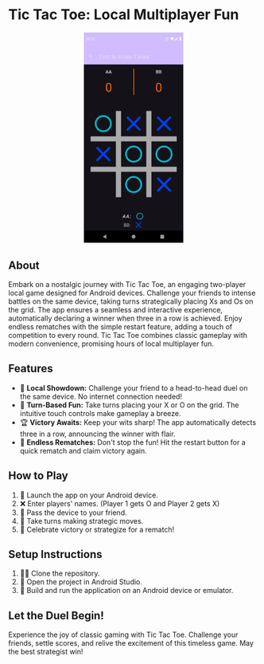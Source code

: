 # Tic Tac Toe: Local Multiplayer Fun

<p align="center">
    <img src="/Screenshots/gameplay.png" alt="Gameplay Screenshot" width="200"/>
</p>

## About
Embark on a nostalgic journey with Tic Tac Toe, an engaging two-player local game designed for Android devices. Challenge your friends to intense battles on the same device, taking turns strategically placing Xs and Os on the grid. The app ensures a seamless and interactive experience, automatically declaring a winner when three in a row is achieved. Enjoy endless rematches with the simple restart feature, adding a touch of competition to every round. Tic Tac Toe combines classic gameplay with modern convenience, promising hours of local multiplayer fun.

## Features
- 🌟 **Local Showdown:** Challenge your friend to a head-to-head duel on the same device. No internet connection needed!
- 🔄 **Turn-Based Fun:** Take turns placing your X or O on the grid. The intuitive touch controls make gameplay a breeze.
- 🏆 **Victory Awaits:** Keep your wits sharp! The app automatically detects three in a row, announcing the winner with flair.
- 🔁 **Endless Rematches:** Don't stop the fun! Hit the restart button for a quick rematch and claim victory again.

## How to Play
1. 🚀 Launch the app on your Android device.
2. ❌ Enter players' names. (Player 1 gets O and Player 2 gets X)
3. 🤝 Pass the device to your friend.
4. 🔄 Take turns making strategic moves.
5. 🎉 Celebrate victory or strategize for a rematch!

## Setup Instructions
1. 🧑‍💻 Clone the repository.
2. 🚀 Open the project in Android Studio.
3. 📲 Build and run the application on an Android device or emulator.


## Let the Duel Begin!
Experience the joy of classic gaming with Tic Tac Toe. Challenge your friends, settle scores, and relive the excitement of this timeless game. May the best strategist win!
